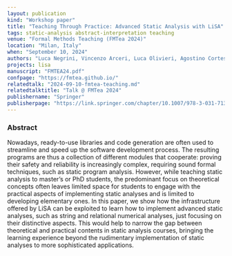 ```yaml
---
layout: publication
kind: "Workshop paper"
title: "Teaching Through Practice: Advanced Static Analysis with LiSA"
tags: static-analysis abstract-interpretation teaching
venue: "Formal Methods Teaching (FMTea 2024)"
location: "Milan, Italy"
when: "September 10, 2024"
authors: "Luca Negrini, Vincenzo Arceri, Luca Olivieri, Agostino Cortesi, Pietro Ferrara"
projects: lisa
manuscript: "FMTEA24.pdf"
confpage: "https://fmtea.github.io/"
relatedtalk: "2024-09-10-fmtea-teaching.md"
relatedtalktitle: "Talk @ FMTea 2024"
publishername: "Springer"
publisherpage: "https://link.springer.com/chapter/10.1007/978-3-031-71379-8_3"
---
```


### Abstract

Nowadays, ready-to-use libraries and code generation are often used to streamline and speed up the software development process. The resulting programs are thus a collection of different modules that cooperate: proving their safety and reliability is increasingly complex, requiring sound formal techniques, such as static program analysis. However, while teaching static analysis to master’s or PhD students, the predominant focus on theoretical concepts often leaves limited space for students to engage with the practical aspects of implementing static analyses and is limited to developing elementary ones. In this paper, we show how the infrastructure offered by LiSA can be exploited to learn how to implement advanced static analyses, such as string and relational numerical analyses, just focusing on their distinctive aspects. This would help to narrow the gap between theoretical and practical contents in static analysis courses, bringing the learning experience beyond the rudimentary implementation of static analyses to more sophisticated applications.
